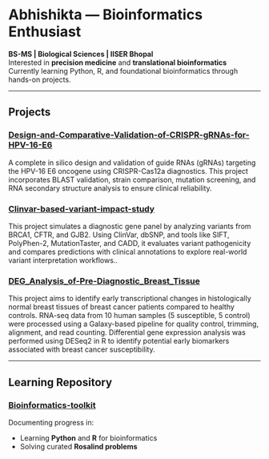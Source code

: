 #  Abhishikta — Bioinformatics Enthusiast

 **BS-MS | Biological Sciences | IISER Bhopal**  
 Interested in **precision medicine** and **translational bioinformatics**  
 Currently learning Python, R, and foundational bioinformatics through hands-on projects.

---

##  Projects

###  [Design-and-Comparative-Validation-of-CRISPR-gRNAs-for-HPV-16-E6](https://github.com/AbhishiktaPradhan-code/Design-and-Comparative-Validation-of-CRISPR-gRNAs-for-HPV-16-E6)
A complete in silico design and validation of guide RNAs (gRNAs) targeting the HPV-16 E6 oncogene using CRISPR-Cas12a diagnostics. This project incorporates BLAST validation, strain comparison, mutation screening, and RNA secondary structure analysis to ensure clinical reliability.

###  [Clinvar-based-variant-impact-study](https://github.com/AbhishiktaPradhan-code/Clinvar-based-variant-impact-study/tree/main)
This project simulates a diagnostic gene panel by analyzing variants from BRCA1, CFTR, and GJB2. Using ClinVar, dbSNP, and tools like SIFT, PolyPhen-2, MutationTaster, and CADD, it evaluates variant pathogenicity and compares predictions with clinical annotations to explore real-world variant interpretation workflows..

###  [DEG_Analysis_of-Pre-Diagnostic_Breast_Tissue](https://github.com/AbhishiktaPradhan-code/DEG_Analysis_of-Pre-Diagnostic_Breast_Tissue)
This project aims to identify early transcriptional changes in histologically normal breast tissues of breast cancer patients compared to healthy controls. RNA-seq data from 10 human samples (5 susceptible, 5 control) were processed using a Galaxy-based pipeline for quality control, trimming, alignment, and read counting. Differential gene expression analysis was performed using DESeq2 in R to identify potential early biomarkers associated with breast cancer susceptibility.

---

##  Learning Repository

###  [Bioinformatics-toolkit](https://github.com/AbhishiktaPradhan-code/bioinformatics-toolkit)
Documenting progress in:
- Learning **Python** and **R** for bioinformatics
- Solving curated **Rosalind problems** 
